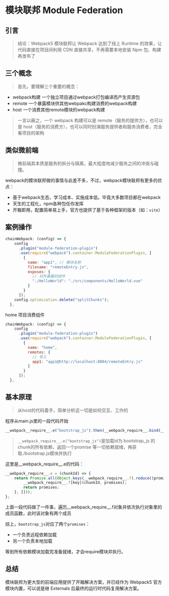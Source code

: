 # 模块联邦 Module Federation

## 引言
> 结论：Webpack5 模块联邦让 Webpack 达到了线上 Runtime 的效果，让代码直接在项目间利用 CDN 直接共享，不再需要本地安装 Npm 包、构建再发布了

## 三个概念
> 首先，要理解三个重要的概念：

- webpack构建  一个独立项目通过webpack打包编译而产生资源包
- remote  一个暴露模块供其他webpakc构建消费的webpack构建
- host  一个消费其他remote模块的webpack构建

> 一言以蔽之，一个 webpack 构建可以是 remote（服务的提供方），也可以是 host（服务的消费方），也可以同时扮演服务提供者和服务消费者，完全看项目的架构

## 类似微前端
> 微前端其本质是服务的拆分与隔离，最大程度地减少服务之间的冲突与碰撞。

webpack的模块联邦做的事情与此差不多，不过，webpack模块联邦有更多的优点：
- 基于webpack生态，学习成本、实施成本低。毕竟大多数项目都在webpack
- 天生的工程化，npm各种包任你发挥
- 开箱即用，配置简单易上手，官方也提供了基于各种框架的版本（如：`vite`）

## 案例操作

```javascript
chainWebpack: (config) => {
    config
      .plugin("module-federation-plugin")
      .use(require("webpack").container.ModuleFederationPlugin, [
        {
          name: "app1", // 模块名称
          filename: "remoteEntry.js",
          exposes: {
            // 对外暴露的组件
            "./HelloWorld": "./src/components/HelloWorld.vue"
          }
        }
      ]);
    config.optimization.delete("splitChunks");
  },
```

home 项目消费组件

```javascript
chainWebpack: (config) => {
    config
      .plugin("module-federation-plugin")
      .use(require("webpack").container.ModuleFederationPlugin, [
        {
          name: "home",
          remotes: {
            // 导入
            app1: "app1@http://localhost:8084/remoteEntry.js"
          }
        }
      ]);
  },
```

## 基本原理

> 从host的代码着手，简单分析这一切是如何交互、工作的

程序从main.js里的一段代码开始

```javascript
__webpack__require__.e("bootstrap_js").then(__webpack_require__.bind(__webpack_require__,"./bootstrap.js"))
```

> `__webpack_require__.e("bootstrap_js")`是加载id为 bootstrap_js 的chunk的所有依赖，返回一个promise 等一切依赖就绪，再获取./bootstrap.js模块并执行

这里是__webpack_require__.e的代码：

```javascript
__webpack_require__.e = (chunkId) => {
	return Promise.all(Object.keys(__webpack_require__.f).reduce((promises, key) => {
		__webpack_require__.f[key](chunkId, promises);
		return promises;
	}, []));
};
```

上面一段代码做了一件事，遍历__webpack_require__.f对象并依次执行对象里的成员函数，此时该对象有两个成员

综上，`bootstrap_js`对应了两个`promises`：

- 一个负责远程依赖加载
- 另一个负责本地加载

等到所有依赖模块加载完准备就绪，才会require模块并执行。

## 总结
模块联邦为更大型的前端应用提供了开箱解决方案，并已经作为 Webpack5 官方模块内置，可以说是继 Externals 后最终的运行时代码复用解决方案。